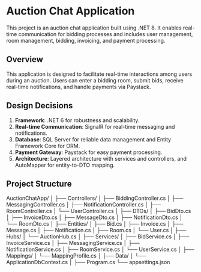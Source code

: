 # Auction Chat Application

This project is an auction chat application built using .NET 8. It enables real-time communication for bidding processes and includes user management, room management, bidding, invoicing, and payment processing.

## Overview

This application is designed to facilitate real-time interactions among users during an auction. Users can enter a bidding room, submit bids, receive real-time notifications, and handle payments via Paystack.

## Design Decisions

1. **Framework**: .NET 6 for robustness and scalability.
2. **Real-time Communication**: SignalR for real-time messaging and notifications.
3. **Database**: SQL Server for reliable data management and Entity Framework Core for ORM.
4. **Payment Gateway**: Paystack for easy payment processing.
5. **Architecture**: Layered architecture with services and controllers, and AutoMapper for entity-to-DTO mapping.

## Project Structure
AuctionChatApp/
│
├── Controllers/
│ ├── BiddingController.cs
│ ├── MessagingController.cs
│ ├── NotificationController.cs
│ ├── RoomController.cs
│ └── UserController.cs
│
├── DTOs/
│ ├── BidDto.cs
│ ├── InvoiceDto.cs
│ ├── MessageDto.cs
│ ├── NotificationDto.cs
│ └── RoomDto.cs
│
├── Entities/
│ ├── Bid.cs
│ ├── Invoice.cs
│ ├── Message.cs
│ ├── Notification.cs
│ ├── Room.cs
│ └── User.cs
│
├── Hubs/
│ └── AuctionHub.cs
│
├── Services/
│ ├── BidService.cs
│ ├── InvoiceService.cs
│ ├── MessagingService.cs
│ ├── NotificationService.cs
│ ├── RoomService.cs
│ └── UserService.cs
│
├── Mappings/
│ └── MappingProfile.cs
│
├── Data/
│ └── ApplicationDbContext.cs
│
├── Program.cs
└── appsettings.json
